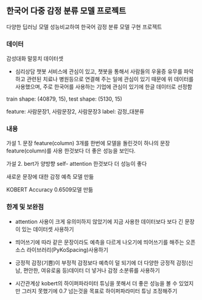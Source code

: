 ## 한국어 다중 감정 분류 모델 프로젝트
다양한 딥러닝 모델 성능비교하여 한국어 감정 분류 모델 구현 프로젝트

### 데이터
감성대화 말뭉치 데이터셋
- 심리상담 챗봇 서비스에 관심이 있고,  챗봇을 통해서 사람들의 우울증 유무를 파악하고 관련된 치료나 병원등으로 연결해 주는 일에 관심이 있기 때문에 위 데이터를 사용했으며, 주로 한국어를 사용하는 기업에 관심이 있기에 한글 데이터로 선정함

train shape: (40879, 15), test shape: (5130, 15)

feature: 사람문장1, 사람문장2, 사람문장3
label: 감정_대분류

### 내용
가설 1. 문장 feature(column) 3개를 한번에 모델을 돌린것이 하나의 문장 feature(column)를 사용 한것보다 더 좋은 성능을 보인다.

가설 2. bert가 양방향 self- attention 한것보다 더 성능이 좋다

새로운 문장에 대한 감정 예측 모델 만듦

KOBERT Accuracy 0.6509모델 만듦

### 한계 및 보완점
- attention 사용이 크게 유의미하지 않았기에 지금 사용한 데이터보다 보다 긴 문장이 있는 데이터셋 사용하기

- 띄어쓰기에 따라 같은 문장이라도 예측을 다르게 나오기에 띄어쓰기를 해주는 오픈소스 라이브러리(PyKoSpacing)사용하기

- 긍정적 감정(기쁨)이 부정적 감정보다 예측이 덜 되기에 더 다양한 긍정적 감정(신남, 편안한, 여유로움 등)데이터 더 넣거나 감정 소분류를 사용하기

- 시간관계상 kobert의 하이퍼파라미터 튜닝을 못해서 더 좋은 성능을 볼 수 있었지만 그러지 못했기에 0.7 넘는것을 목표로 하이퍼파라미터 튜닝 조정해주기

